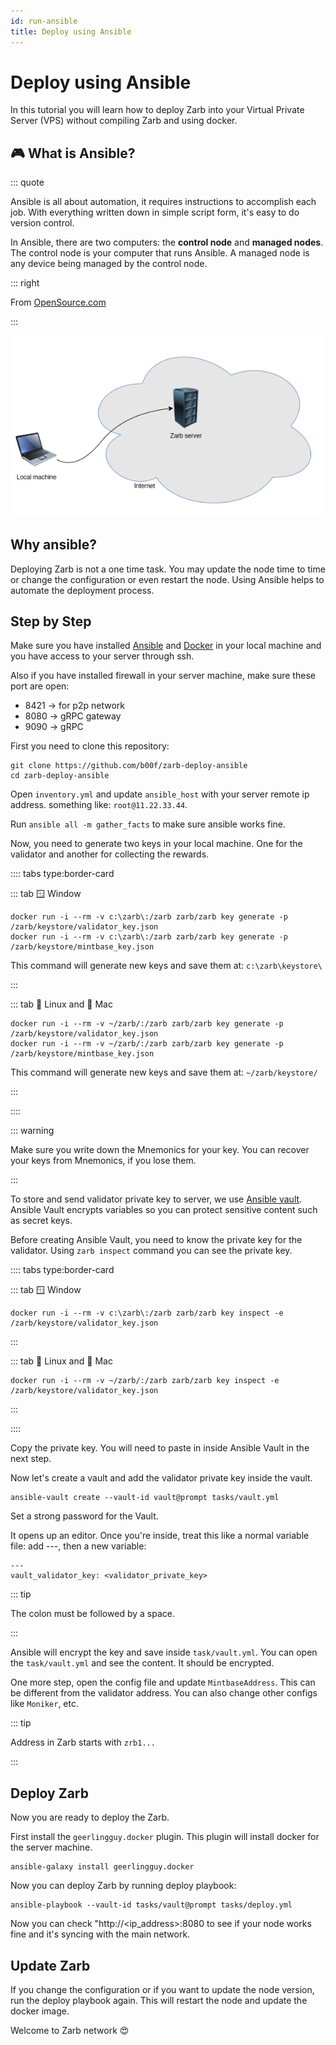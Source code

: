 ```yaml
---
id: run-ansible
title: Deploy using Ansible
---
```


# Deploy using Ansible

In this tutorial you will learn how to deploy Zarb into your Virtual Private Server (VPS) without
compiling Zarb and using docker.

## 🎮 What is Ansible?

::: quote

Ansible is all about automation, it requires instructions to accomplish each job. With everything
written down in simple script form, it's easy to do version control.

In Ansible, there are two computers: the **control node** and **managed nodes**. The control node is
your computer that runs Ansible. A managed node is any device being managed by the control node.

::: right

From [OpenSource.com](https://opensource.com/resources/what-ansible)

:::

![Deploy Zarb using ansible](../assets/images/zarb-ansible.png)

## Why ansible?

Deploying Zarb is not a one time task. You may update the node time to time or change the
configuration or even restart the node. Using Ansible helps to automate the deployment process.

## Step by Step

Make sure you have installed
[Ansible](https://docs.ansible.com/ansible/latest/installation_guide/intro_installation.html) and
[Docker](https://docs.docker.com/get-docker/) in your local machine and you have access to your
server through ssh.

Also if you have installed firewall in your server machine, make sure these port are open:

- 8421 -> for p2p network
- 8080 -> gRPC gateway
- 9090 -> gRPC

First you need to clone this repository:

```
git clone https://github.com/b00f/zarb-deploy-ansible
cd zarb-deploy-ansible
```

Open `inventory.yml` and update `ansible_host` with your server remote ip address. something like:
`root@11.22.33.44`.

Run `ansible all -m gather_facts` to make sure ansible works fine.

Now, you need to generate two keys in your local machine. One for the validator and another for
collecting the rewards.

:::: tabs type:border-card

::: tab 🪟 Window

```
docker run -i --rm -v c:\zarb\:/zarb zarb/zarb key generate -p /zarb/keystore/validator_key.json
docker run -i --rm -v c:\zarb\:/zarb zarb/zarb key generate -p /zarb/keystore/mintbase_key.json
```

This command will generate new keys and save them at: `c:\zarb\keystore\`

:::

::: tab 🐧 Linux and 🍏 Mac

```
docker run -i --rm -v ~/zarb/:/zarb zarb/zarb key generate -p /zarb/keystore/validator_key.json
docker run -i --rm -v ~/zarb/:/zarb zarb/zarb key generate -p /zarb/keystore/mintbase_key.json
```

This command will generate new keys and save them at: `~/zarb/keystore/`

:::

::::

::: warning

Make sure you write down the Mnemonics for your key. You can recover your keys from Mnemonics, if
you lose them.

:::

To store and send validator private key to server, we use
[Ansible vault](https://docs.ansible.com/ansible/latest/user_guide/vault.html). Ansible Vault
encrypts variables so you can protect sensitive content such as secret keys.

Before creating Ansible Vault, you need to know the private key for the validator. Using
`zarb inspect` command you can see the private key.

:::: tabs type:border-card

::: tab 🪟 Window

```
docker run -i --rm -v c:\zarb\:/zarb zarb/zarb key inspect -e /zarb/keystore/validator_key.json
```

:::

::: tab 🐧 Linux and 🍏 Mac

```
docker run -i --rm -v ~/zarb/:/zarb zarb/zarb key inspect -e /zarb/keystore/validator_key.json
```

:::

::::

Copy the private key. You will need to paste in inside Ansible Vault in the next step.

Now let's create a vault and add the validator private key inside the vault.

```
ansible-vault create --vault-id vault@prompt tasks/vault.yml
```

Set a strong password for the Vault.

It opens up an editor. Once you're inside, treat this like a normal variable file: add ---, then a
new variable:

```
---
vault_validator_key: <validator_private_key>
```

::: tip

The colon must be followed by a space.

:::

Ansible will encrypt the key and save inside `task/vault.yml`. You can open the `task/vault.yml` and
see the content. It should be encrypted.

One more step, open the config file and update `MintbaseAddress`. This can be different from the
validator address. You can also change other configs like `Moniker`, etc.

::: tip

Address in Zarb starts with `zrb1...`

:::

## Deploy Zarb

Now you are ready to deploy the Zarb.

First install the `geerlingguy.docker` plugin. This plugin will install docker for the server
machine.

```
ansible-galaxy install geerlingguy.docker
```

Now you can deploy Zarb by running deploy playbook:

```
ansible-playbook --vault-id tasks/vault@prompt tasks/deploy.yml

```

Now you can check "http://<ip_address>:8080 to see if your node works fine and it's syncing with the
main network.

## Update Zarb

If you change the configuration or if you want to update the node version, run the deploy playbook
again. This will restart the node and update the docker image.

Welcome to Zarb network 😍
